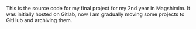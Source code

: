 This is the source code for my final project for my 2nd year in Magshimim. It was initially hosted on Gitlab, now I am gradually moving some projects to GitHub and archiving them.
